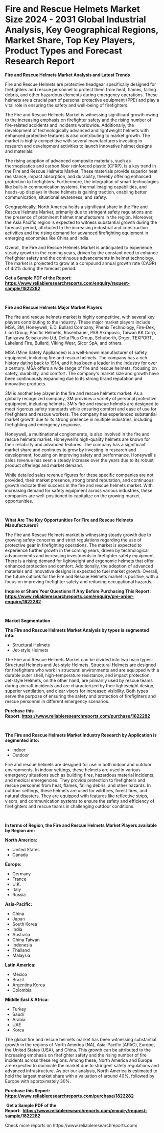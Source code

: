 <p><h1>Fire and Rescue Helmets Market Size 2024 - 2031 Global Industrial Analysis, Key Geographical Regions, Market Share, Top Key Players, Product Types and Forecast Research Report</h1></p><p><strong>Fire and Rescue Helmets Market Analysis and Latest Trends</strong></p>
<p><p>Fire and Rescue Helmets are protective headgear specifically designed for firefighters and rescue personnel to protect them from heat, flames, falling debris, and other hazardous elements during emergency operations. These helmets are a crucial part of personal protective equipment (PPE) and play a vital role in ensuring the safety and well-being of firefighters.</p><p>The Fire and Rescue Helmets Market is witnessing significant growth owing to the increasing emphasis on firefighter safety and the rising number of fire-related accidents and incidents worldwide. Additionally, the development of technologically advanced and lightweight helmets with enhanced protective features is also contributing to market growth. The market is highly competitive with several manufacturers investing in research and development activities to launch innovative helmet designs and materials.</p><p>The rising adoption of advanced composite materials, such as thermoplastics and carbon fiber reinforced plastic (CFRP), is a key trend in the Fire and Rescue Helmets Market. These materials provide superior heat resistance, impact absorption, and durability, thereby offering enhanced protection to firefighters. Furthermore, the integration of smart technologies like built-in communication systems, thermal imaging capabilities, and heads-up displays in these helmets is gaining traction, enabling better communication, situational awareness, and safety.</p><p>Geographically, North America holds a significant share in the Fire and Rescue Helmets Market, primarily due to stringent safety regulations and the presence of prominent helmet manufacturers in the region. Moreover, the Asia Pacific region is expected to witness substantial growth during the forecast period, attributed to the increasing industrial and construction activities and the rising demand for advanced firefighting equipment in emerging economies like China and India.</p><p>Overall, the Fire and Rescue Helmets Market is anticipated to experience steady growth in the coming years, driven by the constant need to enhance firefighter safety and the continuous advancements in helmet technology. The market is projected to grow at a compound annual growth rate (CAGR) of 4.2% during the forecast period.</p></p>
<p><strong>Get a Sample PDF of the Report:&nbsp; <a href="https://www.reliableresearchreports.com/enquiry/request-sample/1822282">https://www.reliableresearchreports.com/enquiry/request-sample/1822282</a></strong></p>
<p>&nbsp;</p>
<p><strong>Fire and Rescue Helmets Major Market Players</strong></p>
<p><p>The fire and rescue helmets market is highly competitive, with several key players contributing to the industry. These major market players include MSA, 3M, Honeywell, E.D. Bullard Company, Phenix Technology, Fire-Dex, Lion Group, Pacific Helmets, Rosenbauer, PAB Akrapovic, Taiwan KK Corp, Tanizawa Seisakusho Ltd, Delta Plus Group, Schuberth, Drger, TEXPORT, Lakeland Fire, Bullard, Viking Wear, Sicor SpA, and others.</p><p>MSA (Mine Safety Appliances) is a well-known manufacturer of safety equipment, including fire and rescue helmets. The company has a rich history dating back to 1914, and it has been a leader in the industry for over a century. MSA offers a wide range of fire and rescue helmets, focusing on safety, durability, and comfort. The company's market size and growth have been continuously expanding due to its strong brand reputation and innovative products.</p><p>3M is another key player in the fire and rescue helmets market. As a globally recognized company, 3M provides a variety of personal protective equipment, including helmets. 3M's fire and rescue helmets are designed to meet rigorous safety standards while ensuring comfort and ease of use for firefighters and rescue workers. The company has experienced substantial market growth due to its strong presence in multiple industries, including firefighting and emergency response.</p><p>Honeywell, a multinational conglomerate, is also involved in the fire and rescue helmets market. Honeywell's high-quality helmets are known for their reliability and advanced features. The company has a significant market share and continues to grow by investing in research and development, focusing on improving safety and performance. Honeywell's sales revenue has seen a steady increase over the years due to its robust product offerings and market demand.</p><p>While detailed sales revenue figures for these specific companies are not provided, their market presence, strong brand reputation, and continuous growth indicate their success in the fire and rescue helmets market. With increasing demand for safety equipment across various industries, these companies are well-positioned to capitalize on the growing market opportunities.</p></p>
<p>&nbsp;</p>
<p><strong>What Are The Key Opportunities For Fire and Rescue Helmets Manufacturers?</strong></p>
<p><p>The Fire and Rescue Helmets market is witnessing steady growth due to growing safety concerns and strict regulations regarding the use of protective gear in firefighting operations. The market is expected to experience further growth in the coming years, driven by technological advancements and increasing investments in firefighter safety equipment. There is a rising demand for lightweight and ergonomic helmets that offer enhanced protection and comfort. Additionally, the adoption of advanced materials and innovative designs is expected to fuel market growth. Overall, the future outlook for the Fire and Rescue Helmets market is positive, with a focus on improving firefighter safety and reducing occupational hazards.</p></p>
<p><strong>Inquire or Share Your Questions If Any Before Purchasing This Report: <a href="https://www.reliableresearchreports.com/enquiry/pre-order-enquiry/1822282">https://www.reliableresearchreports.com/enquiry/pre-order-enquiry/1822282</a></strong></p>
<p>&nbsp;</p>
<p><strong>Market Segmentation</strong></p>
<p><strong>The Fire and Rescue Helmets Market Analysis by types is segmented into:</strong></p>
<p><ul><li>Structural Helmets</li><li>Jet-style Helmets</li></ul></p>
<p><p>The Fire and Rescue Helmets Market can be divided into two main types: Structural Helmets and Jet-style Helmets. Structural Helmets are designed for firefighters who work in structural environments and are equipped with a durable outer shell, high-temperature resistance, and impact protection. Jet-style Helmets, on the other hand, are primarily used by rescue teams during aircraft incidents and are characterized by their lightweight design, superior ventilation, and clear visors for increased visibility. Both types serve the purpose of ensuring the safety and protection of firefighters and rescue personnel in different emergency scenarios.</p></p>
<p><strong>Purchase this Report:&nbsp;<a href="https://www.reliableresearchreports.com/purchase/1822282">https://www.reliableresearchreports.com/purchase/1822282</a></strong></p>
<p>&nbsp;</p>
<p><strong>The Fire and Rescue Helmets Market Industry Research by Application is segmented into:</strong></p>
<p><ul><li>Indoor</li><li>Outdoor</li></ul></p>
<p><p>Fire and rescue helmets are designed for use in both indoor and outdoor environments. In indoor settings, these helmets are used in various emergency situations such as building fires, hazardous material incidents, and medical emergencies. They provide protection to firefighters and rescue personnel from heat, flames, falling debris, and other hazards. In outdoor settings, these helmets are used for wildfires, forest fires, and natural disasters. They are equipped with features like reflective strips, visors, and communication systems to ensure the safety and efficiency of firefighters and rescue teams in challenging outdoor conditions.</p></p>
<p>&nbsp;</p>
<p><strong>In terms of Region, the Fire and Rescue Helmets Market Players available by Region are:</strong></p>
<p>
    <p> <strong> North America: </strong>
        <ul>
            <li>United States</li>
            <li>Canada</li>
        </ul>
        </p> 
    <p> <strong> Europe: </strong>
        <ul>
            <li>Germany</li>
            <li>France</li>
            <li>U.K.</li>
            <li>Italy</li>
            <li>Russia</li>
        </ul>
        </p> 
    <p> <strong> Asia-Pacific: </strong>
        <ul>
            <li>China</li>
            <li>Japan</li>
            <li>South Korea</li>
            <li>India</li>
            <li>Australia</li>
            <li>China Taiwan</li>
            <li>Indonesia</li>
            <li>Thailand</li>
            <li>Malaysia</li>
        </ul>
        </p> 
    <p> <strong> Latin America: </strong>
        <ul>
            <li>Mexico</li>
            <li>Brazil</li>
            <li>Argentina Korea</li>
            <li>Colombia</li>
        </ul>
        </p> 
    <p> <strong> Middle East & Africa: </strong>
        <ul>
            <li>Turkey</li>
            <li>Saudi</li>
            <li>Arabia</li>
            <li>UAE</li>
            <li>Korea</li>
        </ul>
    </p>
    </p>
<p><p>The global fire and rescue helmets market has been witnessing substantial growth in the regions of North America (NA), Asia-Pacific (APAC), Europe, the United States (USA), and China. This growth can be attributed to the increasing emphasis on firefighter safety and the rising number of fire incidents across these regions. Among these, North America and Europe are expected to dominate the market due to stringent safety regulations and advanced infrastructure. As per our analysis, North America is estimated to hold the largest market share with a valuation of around 40%, followed by Europe with approximately 30%.</p></p>
<p><strong>Purchase this Report: <a href="https://www.reliableresearchreports.com/purchase/1822282">https://www.reliableresearchreports.com/purchase/1822282</a></strong></p>
<p>&nbsp;<strong>Get a Sample PDF of the Report:&nbsp;&nbsp;<a href="https://www.reliableresearchreports.com/enquiry/request-sample/1822282">https://www.reliableresearchreports.com/enquiry/request-sample/1822282</a></strong></p>
<p><strong></strong></p>
<p>Check more reports on https://www.reliableresearchreports.com/</p>